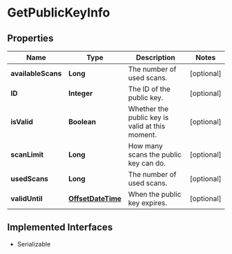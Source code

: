 

# GetPublicKeyInfo

## Properties

Name | Type | Description | Notes
------------ | ------------- | ------------- | -------------
**availableScans** | **Long** | The number of used scans. |  [optional]
**ID** | **Integer** | The ID of the public key. |  [optional]
**isValid** | **Boolean** | Whether the public key is valid at this moment. |  [optional]
**scanLimit** | **Long** | How many scans the public key can do. |  [optional]
**usedScans** | **Long** | The number of used scans. |  [optional]
**validUntil** | [**OffsetDateTime**](OffsetDateTime.md) | When the public key expires. |  [optional]


## Implemented Interfaces

* Serializable


